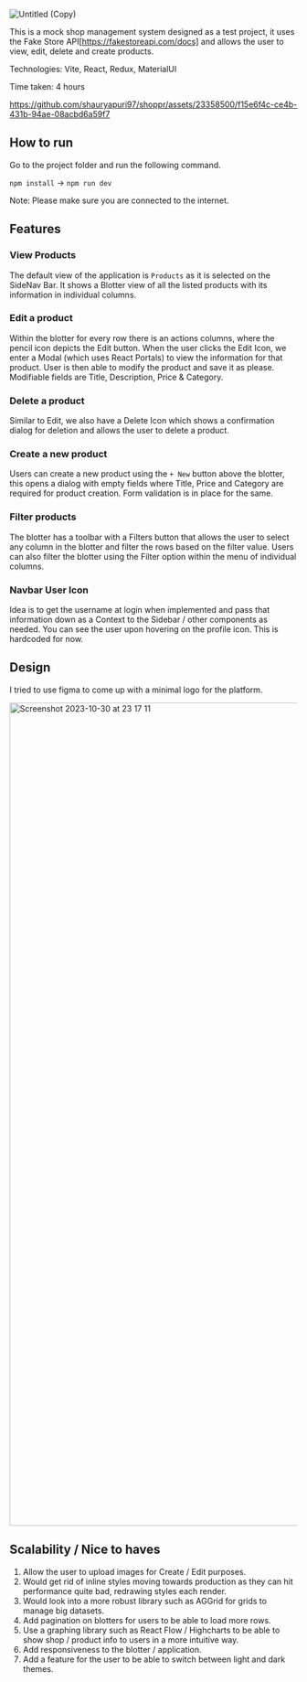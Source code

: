 ![Untitled (Copy)](https://github.com/shauryapuri97/shoppr/assets/23358500/652875c3-1bfb-4aec-b6ca-5c96b29ecc71)

This is a mock shop management system designed as a test project, it uses the Fake Store API[https://fakestoreapi.com/docs] and allows the user to view, edit, delete and create products.

Technologies: Vite, React, Redux, MaterialUI

Time taken: 4 hours

https://github.com/shauryapuri97/shoppr/assets/23358500/f15e6f4c-ce4b-431b-94ae-08acbd6a59f7


## How to run
Go to the project folder and run the following command.

`npm install` -> `npm run dev`

Note: Please make sure you are connected to the internet.

## Features
### View Products
The default view of the application is `Products` as it is selected on the SideNav Bar. It shows a Blotter view of all the listed products with its information in individual columns.

### Edit a product
Within the blotter for every row there is an actions columns, where the pencil icon depicts the Edit button. When the user clicks the Edit Icon, we enter a Modal (which uses React Portals) to view the information for that product. User is then able to modify the product and save it as please. Modifiable fields are Title, Description, Price & Category.

### Delete a product
Similar to Edit, we also have a Delete Icon which shows a confirmation dialog for deletion and allows the user to delete a product.

### Create a new product
Users can create a new product using the `+ New` button above the blotter, this opens a dialog with empty fields where Title, Price and Category are required for product creation. Form validation is in place for the same.

### Filter products
The blotter has a toolbar with a Filters button that allows the user to select any column in the blotter and filter the rows based on the filter value. Users can also filter the blotter using the Filter option within the menu of individual columns. 

### Navbar User Icon
Idea is to get the username at login when implemented and pass that information down as a Context to the Sidebar / other components as needed. You can see the user upon hovering on the profile icon. This is hardcoded for now.

## Design
I tried to use figma to come up with a minimal logo for the platform.

<img width="1440" alt="Screenshot 2023-10-30 at 23 17 11" src="https://github.com/shauryapuri97/shoppr/assets/23358500/df7df81b-148b-4bdd-b5ef-e98fc80e965f">

## Scalability / Nice to haves
1. Allow the user to upload images for Create / Edit purposes.
2. Would get rid of inline styles moving towards production as they can hit performance quite bad, redrawing styles each render.
3. Would look into a more robust library such as AGGrid for grids to manage big datasets.
4. Add pagination on blotters for users to be able to load more rows.
5. Use a graphing library such as React Flow / Highcharts to be able to show shop / product info to users in a more intuitive way.
6. Add responsiveness to the blotter / application.
7. Add a feature for the user to be able to switch between light and dark themes.
